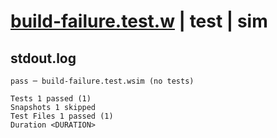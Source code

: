 # [build-failure.test.w](../../../../../../tests/sdk_tests/container/build-failure.test.w) | test | sim

## stdout.log
```log
pass ─ build-failure.test.wsim (no tests)

Tests 1 passed (1)
Snapshots 1 skipped
Test Files 1 passed (1)
Duration <DURATION>
```


